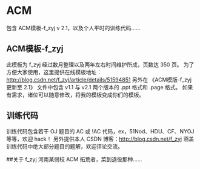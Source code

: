 # ACM
包含 ACM模板-f_zyj v 2.1，以及个人平时的训练代码……

## ACM模板-f_zyj
此模板为 f_zyj 经过数月整理以及两年左右时间维护所成，页数达 350 页。
为了方便大家使用，这里提供在线模板地址：http://blog.csdn.net/f_zyj/article/details/51594851
另外在 《ACM模版-f_zyj 更新至 2.1》 文件中包含 v1.1 与 v2.1 两个版本的 .ppt 格式和 .page 格式。
如果有需求，诸位可以随意修改，将我的模板变成你们的模板。

## 训练代码
训练代码包含若干 OJ 题目的 AC 或 !AC 代码，ex，51Nod、HDU、CF、NYOJ 等等，欢迎 hack！
另外提供本人 CSDN 博客：http://blog.csdn.net/f_zyj
涵盖训练代码中绝大部分题目的题解，欢迎评论交流。

##关于 f_zyj
河南某弱校 ACM 拓荒者，菜到退役那种……
